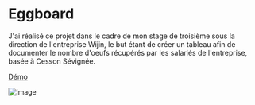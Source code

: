 # Eggboard

J'ai réalisé ce projet dans le cadre de mon stage de troisième sous la direction de l'entreprise Wijin, le but étant de créer un tableau afin de documenter le nombre d'oeufs récupérés par les salariés de l'entreprise, basée à Cesson Sévignée.

[Démo](https://yannlemerrer.github.io/eggboard/)

![image](https://user-images.githubusercontent.com/104933009/167289158-9cf7d4e8-975c-4f1e-b559-ce3f90e9b056.png)
